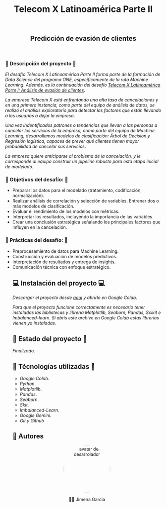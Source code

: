 <div align='center'>
    <h1 align='center'>Telecom X Latinoamérica Parte II</h1>
    <br>
    <h2>Predicción de evasión de clientes</h2>
    <br>
</div>

<h3>🛫 Descripción del proyecto 🛫</h3>

_El desafío Telecom X Latinoamérica Parte II forma parte de la formación de Data Science del programa ONE, especificamente de la ruta Machine Learning_. _Además, es la continuación del desafío <a href='https://github.com/JGarcia575/challenge_telecomX.git'>Telecom X Latinoamérica Parte I: Análisis de evasión de clientes</a>_.

_La empresa Telecom X está enfrentando una alta tasa de cancelaciones y en una primera instancia, como parte del equipo de análisis de datos, se realizó el análisis exploratorio para detectar los factores que están llevando a los usuarios a dejar la empresa_.

_Una vez indentificados patrones o tendencias que llevan a las personas a cancelar los servicios de la empresa, como parte del equipo de Machine Learning, desarrollamos modelos de clasificación: Árbol de Decisión y Regresión logística, capaces de prever qué clientes tienen mayor probabilidad de cancelar sus servicios_.

_La empresa quiere anticiparse al problema de la cancelación, y le corresponde al equipo construir un pipeline robusto para esta etapa inicial de modelado_.

<h3>🛫 Objetivos del desafío: 🛫</h3>
  <ul>
    <li>Preparar los datos para el modelado (tratamiento, codificación, normalización).</li>  
    <li>Realizar análisis de correlación y selección de variables.
    Entrenar dos o más modelos de clasificación.</li>  
    <li>Evaluar el rendimiento de los modelos con métricas.</li>  
    <li>Interpretar los resultados, incluyendo la importancia de las variables.</li>  
    <li>Crear una conclusión estratégica señalando los principales factores que influyen en la cancelación.</li>
  </ul>

<h3>🛫 Prácticas del desafío:  🛫</h3>
  <ul>
    <li> Preprocesamiento de datos para Machine Learning.</li>
    <li> Construcción y evaluación de modelos predictivos.</li>
    <li> Interpretación de resultados y entrega de insights.</li>
    <li> Comunicación técnica con enfoque estratégico.</li>
  </u>

## 💻 Instalación del proyecto 💻

_Descargar el proyecto desde <a href=https://github.com/JGarcia575/challenge_telecomX_parte_2.git>aquí</a> y abrirlo en Google Colab_.

_Para que el proyecto funcione correctamente es necesario tener instaladas las bibliotecas y librería Matplotlib, Seaborn, Pandas, Scikit e Imbalanced-learn_.
_Si abrís este archivo en  Google Colab estas librerías vienen ya instaladas_. 

## 🚧 Estado del proyecto 🚧

_Finalizado_.

## 🔨 Técnologías utilizadas 🔨
- _Google Colab_.
- _Python_.
- _Matplotlib_.
- _Pandas_.
-  _Seaborn_.
-  _Skit_.
-  _Imbalanced-Learn_.
-  _Google Gemini_.
-  _Git y Github_

## 👋 Autores

<div align='center'>
    <a href='https://github.com/JGarcia575' target='_black' > 
        <img src='https://avatars.githubusercontent.com/u/117136042?s=400&u=083db4dfa6af573f7b2be50d713b584ab6645c52&v=4" width=115><br><sub>The Lazy Cat</sub>' alt='avatar del desarrolador' height='150px' style="border-radius: 50%;"></img>
    </a>
    <p>👋👋 Jimena Garcia</p>   

</div> 
